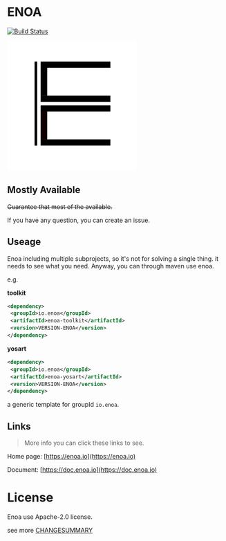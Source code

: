 

ENOA
===============

[![Build Status](https://drone.0u0.me/api/badges/fewensa/enoa/status.svg)](https://drone.0u0.me/fewensa/enoa)

![ENOA](./enoa.svg)


## Mostly Available

~~Guarantee that most of the available.~~


If you have any question, you can create an issue.



##  Useage

Enoa including multiple subprojects, so it's not for solving a single thing. it needs to see what you need.
Anyway, you can through maven use enoa.

e.g.

**toolkit**

```xml
<dependency>
 <groupId>io.enoa</groupId>
 <artifactId>enoa-toolkit</artifactId>
 <version>VERSION-ENOA</version>
</dependency>
```

**yosart**

```xml
<dependency>
 <groupId>io.enoa</groupId>
 <artifactId>enoa-yosart</artifactId>
 <version>VERSION-ENOA</version>
</dependency>
```

a generic template for groupId `io.enoa`.


## Links

> More info you can click these links to see.

Home page: [https://enoa.io](https://enoa.io)

Document: [https://doc.enoa.io](https://doc.enoa.io)

# License

Enoa use Apache-2.0 license.

see more [CHANGESUMMARY](./CHANGESUMMARY.md)

